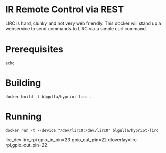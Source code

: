 # IR Remote Control via REST 
LIRC is hard, clunky and not very web friendly. This docker will stand up a webservice to send commands to LIRC via a simple curl command. 

# Prerequisites
``` echo ```

# Building
```docker build -t blgulla/hypriot-lirc .```

# Running
```docker run -t --device "/dev/lirc0:/dev/lirc0" blgulla/hypriot-lirc ```


lirc_dev
lirc_rpi gpio_in_pin=23 gpio_out_pin=22
dtoverlay=lirc-rpi,gpio_out_pin=22

